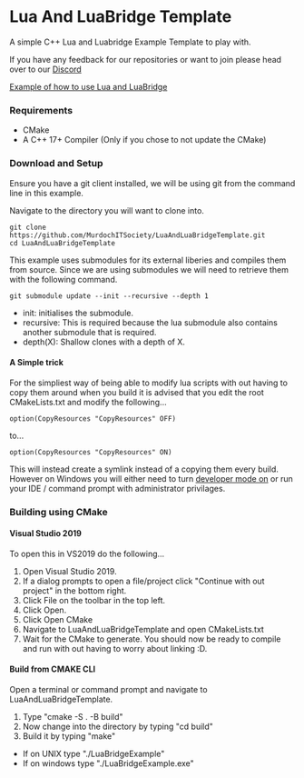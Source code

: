 # Lua And LuaBridge Template
A simple C++ Lua and Luabridge Example Template to play with.

If you have any feedback for our repositories or want to join please head over to our [Discord](https://discord.gg/Zq8MDAQ)

[Example of how to use Lua and LuaBridge](https://eliasdaler.wordpress.com/2014/07/18/using-lua-with-cpp-luabridge/
)

### Requirements
- CMake
- A C++ 17+ Compiler (Only if you chose to not update the CMake)

### Download and Setup
Ensure you have a git client installed, we will be using git from the command line in this example. 

Navigate to the directory you will want to clone into.
```
git clone https://github.com/MurdochITSociety/LuaAndLuaBridgeTemplate.git
cd LuaAndLuaBridgeTemplate
```
This example uses submodules for its external liberies and compiles them from source. Since we are using submodules we will need to retrieve them with the following command.
```
git submodule update --init --recursive --depth 1
```
* init: initialises the submodule.
* recursive: This is required because the lua submodule also contains another submodule that is required.
* depth(X): Shallow clones with a depth of X.

#### A Simple trick
For the simpliest way of being able to modify lua scripts with out having to copy them around when you build it is advised that you edit the root CMakeLists.txt and modify the following...
```
option(CopyResources "CopyResources" OFF)
````
to...
```
option(CopyResources "CopyResources" ON)
```
This will instead create a symlink instead of a copying them every build. However on Windows you will either need to turn [developer mode on](https://docs.microsoft.com/en-us/windows/uwp/get-started/enable-your-device-for-development) or run your IDE / command prompt with administrator privilages.

### Building using CMake
#### Visual Studio 2019
To open this in VS2019 do the following...
1. Open Visual Studio 2019.
1. If a dialog prompts to open a file/project click "Continue with out project" in the bottom right.
1. Click File on the toolbar in the top left.
1. Click Open.
1. Click Open CMake
1. Navigate to LuaAndLuaBridgeTemplate and open CMakeLists.txt
1. Wait for the CMake to generate.
You should now be ready to compile and run with out having to worry about linking :D.

#### Build from CMAKE CLI
Open a terminal or command prompt and navigate to LuaAndLuaBridgeTemplate.
1. Type "cmake -S . -B build"
1. Now change into the directory by typing "cd build"
1. Build it by typing "make"
* If on UNIX type "./LuaBridgeExample"
* If on windows type "./LuaBridgeExample.exe"
